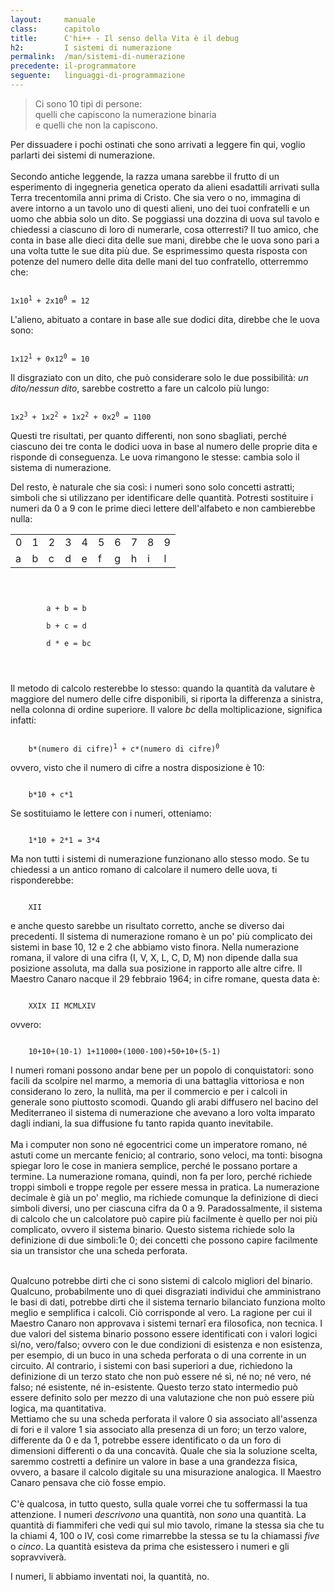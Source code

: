 ```yaml
---
layout:     manuale
class:      capitolo
title:      C'hi++ - Il senso della Vita è il debug
h2:         I sistemi di numerazione
permalink:  /man/sistemi-di-numerazione
precedente: il-programmatore
seguente:   linguaggi-di-programmazione
---
```


<blockquote class="motto">
Ci sono 10 tipi di persone:<br />
quelli che capiscono la numerazione binaria<br />
e quelli che non la capiscono.
</blockquote>

Per dissuadere i pochi ostinati che sono arrivati a leggere fin qui,
voglio parlarti dei sistemi di numerazione.<br />
<br />
Secondo antiche leggende, la razza umana sarebbe il frutto di un
esperimento di ingegneria genetica operato da alieni esadattili arrivati
sulla Terra trecentomila anni prima di Cristo.
Che sia vero o no, immagina di avere intorno a un tavolo uno di questi
alieni, uno dei tuoi confratelli e un uomo che abbia solo un dito. Se
poggiassi una dozzina di uova sul tavolo e chiedessi a ciascuno di loro
di numerarle, cosa otterresti?
Il tuo amico, che conta in base alle dieci dita delle sue mani, direbbe
che le uova sono pari a una volta tutte le sue dita più due. Se
esprimessimo questa risposta con potenze del numero delle dita delle
mani del tuo confratello, otterremmo che:

<code>
1x10<sup>1</sup> + 2x10<sup>0</sup> = 12
</code>

L\'alieno, abituato a contare in base alle sue dodici dita, direbbe che
le uova sono:

<code>
1x12<sup>1</sup> + 0x12<sup>0</sup> = 10
</code>

Il disgraziato con un dito, che può considerare solo le due possibilità:
*un dito/nessun dito*, sarebbe costretto a fare un calcolo più lungo:

<code>
1x2<sup>3</sup> + 1x2<sup>2</sup> + 1x2<sup>2</sup> + 0x2<sup>0</sup> = 1100
</code>

Questi tre risultati, per quanto differenti, non sono sbagliati, perché
ciascuno dei tre conta le dodici uova in base al numero delle proprie
dita e risponde di conseguenza. Le uova rimangono le stesse: cambia solo
il sistema di numerazione.

Del resto, è naturale che sia così: i numeri sono solo concetti
astratti; simboli che si utilizzano per identificare delle quantità.
Potresti sostituire i numeri da 0 a 9 con le prime dieci lettere
dell\'alfabeto e non cambierebbe nulla:

<div style="text-align:center;display:block;">
    <table style="margin:1rem auto">
        <tr>
            <td>0</td><td>1</td><td>2</td><td>3</td><td>4</td><td>5</td><td>6</td><td>7</td><td>8</td><td>9</td>
        </tr>
        <tr>
            <td>a</td><td>b</td><td>c</td><td>d</td><td>e</td><td>f</td><td>g</td><td>h</td><td>i</td><td>l</td>
        </tr>
    </table>
    <code style="margin: auto">
        <div style="text-align:left;">
        a + b = b   <br />
        b + c = d   <br />
        d * e = bc
        </div>
    </code>
</div>

Il metodo di calcolo resterebbe lo stesso: quando la quantità da
valutare è maggiore del numero delle cifre disponibili, si riporta la
differenza a sinistra, nella colonna di ordine superiore.
Il valore *bc* della moltiplicazione, significa infatti:

<code>
    b*(numero di cifre)<sup>1</sup> + c*(numero di cifre)<sup>0</sup>
</code>

ovvero, visto che il numero di cifre a nostra disposizione è 10:

<code>
    b*10 + c*1
</code>

Se sostituiamo le lettere con i numeri, otteniamo:

<code>
    1*10 + 2*1 = 3*4
</code>


Ma non tutti i sistemi di numerazione funzionano allo stesso modo.
Se tu chiedessi a un antico romano di calcolare il numero delle uova, ti
risponderebbe:

<code>
    XII
</code>

e anche questo sarebbe un risultato corretto, anche se diverso dai
precedenti.
Il sistema di numerazione romano è un po\' più complicato dei sistemi in
base 10, 12 e 2 che abbiamo visto finora.
Nella numerazione romana, il valore di una cifra (I, V, X, L, C, D, M)
non dipende dalla sua posizione assoluta, ma dalla sua posizione in
rapporto alle altre cifre.
Il Maestro Canaro nacque il 29 febbraio 1964; in cifre romane, questa
data è:

<code>
    XXIX II MCMLXIV
</code>

ovvero:

<code>
    10+10+(10-1) 1+11000+(1000-100)+50+10+(5-1)
</code>

I numeri romani possono andar bene per un popolo di conquistatori: sono
facili da scolpire nel marmo, a memoria di una battaglia vittoriosa e
non considerano lo zero, la nullità, ma per il commercio e per i calcoli
in generale sono piuttosto scomodi.
Quando gli arabi diffusero nel bacino del Mediterraneo il sistema di
numerazione che avevano a loro volta imparato dagli indiani, la sua
diffusione fu tanto rapida quanto inevitabile.<br />
<br />
Ma i computer non sono né egocentrici come un imperatore romano, né
astuti come un mercante fenicio; al contrario, sono veloci, ma tonti:
bisogna spiegar loro le cose in maniera semplice, perché le possano
portare a termine.
La numerazione romana, quindi, non fa per loro, perché richiede troppi
simboli e troppe regole per essere messa in pratica.
La numerazione decimale è già un po\' meglio, ma richiede comunque la
definizione di dieci simboli diversi, uno per ciascuna cifra da 0 a 9.
Paradossalmente, il sistema di calcolo che un calcolatore può capire più
facilmente è quello per noi più complicato, ovvero il sistema binario.
Questo sistema richiede solo la definizione di due simboli:1e 0; dei
concetti che possono capire facilmente sia un transistor che una scheda
perforata.<br />
<br />

<!-- @todo   inserire esempî di calcolo binario? -->

Qualcuno potrebbe dirti che ci sono sistemi di calcolo migliori del
binario.
Qualcuno, probabilmente uno di quei disgraziati individui che
amministrano le basi di dati, potrebbe dirti che il sistema ternario
bilanciato funziona molto meglio e semplifica i calcoli.
Ciò corrisponde al vero.
La ragione per cui il Maestro Canaro non approvava i sistemi ternarî era
filosofica, non tecnica. I due valori del sistema binario possono essere
identificati con i valori logici sì/no, vero/falso; ovvero con le due
condizioni di esistenza e non esistenza, per esempio, di un buco in una
scheda perforata o di una corrente in un circuito.
Al contrario, i sistemi con basi superiori a due, richiedono la
definizione di un terzo stato che non può essere né sì, né no; né vero,
né falso; né esistente, né in-esistente.
Questo terzo stato intermedio può essere definito solo per mezzo di una
valutazione che non può essere più logica, ma quantitativa.<br />
Mettiamo che su una scheda perforata il valore 0 sia associato
all\'assenza di fori e il valore 1 sia associato alla presenza di un
foro; un terzo valore, differente da 0 e da 1, potrebbe essere
identificato o da un foro di dimensioni differenti o da una concavità.
Quale che sia la soluzione scelta, saremmo costretti a definire un
valore in base a una grandezza fisica, ovvero, a basare il calcolo
digitale su una misurazione analogica.
Il Maestro Canaro pensava che ciò fosse empio.<br />
<br />
C\'è qualcosa, in tutto questo, sulla quale vorrei che tu soffermassi la
tua attenzione.
I numeri *descrivono* una quantità, non *sono* una quantità.
La quantità di fiammiferi che vedi qui sul mio tavolo, rimane la stessa
sia che tu la chiami 4, 100 o IV, così come rimarrebbe la stessa se tu
la chiamassi *five* o *cinco*.
La quantità esisteva da prima che esistessero i numeri e gli
sopravviverà.

I numeri, li abbiamo inventati noi, la quantità, no.
